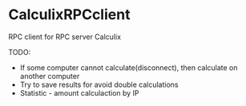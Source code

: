 # CalculixRPCclient

RPC client for RPC server Calculix

TODO:

* If some computer cannot calculate(disconnect), then calculate on another computer
* Try to save results for avoid double calculations
* Statistic - amount calculaction by IP
